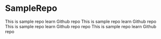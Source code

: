 # SampleRepo
This is sample repo learn Github
repo
This is sample repo learn Github
repo
This is sample repo learn Github
repo
repo
This is sample repo learn Github
repo

